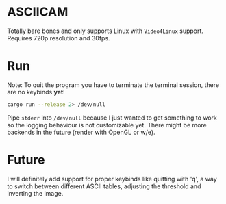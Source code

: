 # ASCIICAM

Totally bare bones and only supports Linux with `Video4Linux` support. Requires 720p resolution and 30fps.

# Run

Note: To quit the program you have to terminate the terminal session, there are no keybinds **yet**!

```sh
cargo run --release 2> /dev/null
```

Pipe `stderr` into `/dev/null` because I just wanted to get something to work so the logging behaviour is not customizable yet.
There might be more backends in the future (render with OpenGL or w/e).

# Future

I will definitely add support for proper keybinds like quitting with 'q', a way to switch between different ASCII tables, adjusting the threshold and inverting the image.
